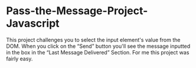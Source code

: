 # Pass-the-Message-Project-Javascript
This project challenges you to select the input element's value from the DOM. When you click on the “Send” button you'll see the message inputted in the box in the “Last Message Delivered” Section. For me this project was fairly easy.
